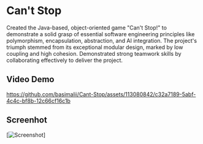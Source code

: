 # Can't Stop
Created the Java-based, object-oriented game "Can't Stop!" to demonstrate a
solid grasp of essential software engineering principles like polymorphism,
encapsulation, abstraction, and AI integration. The project's triumph stemmed from
its exceptional modular design, marked by low coupling and high cohesion.
Demonstrated strong teamwork skills by collaborating effectively to deliver the
project.

## Video Demo
https://github.com/basimalii/Cant-Stop/assets/113080842/c32a7189-5abf-4c4c-bf8b-12c66cf16c1b

## Screenhot
[![Screenshot](https://github.com/basimalii/Cant-Stop/assets/113080842/1d371a34-94f9-4b67-84ff-fca73e842abd)]
